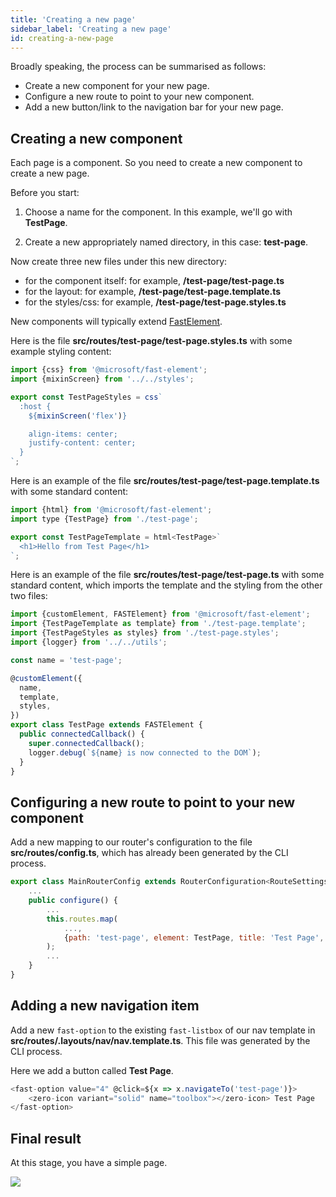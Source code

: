 ```yaml
---
title: 'Creating a new page'
sidebar_label: 'Creating a new page'
id: creating-a-new-page
---
```


Broadly speaking, the process can be summarised as follows:
- Create a new component for your new page.
- Configure a new route to point to your new component.
- Add a new button/link to the navigation bar for your new page.

## Creating a new component

Each page is a component. So you need to create a new component to create a new page.

Before you start:

1. Choose a name for the component. In this example, we'll go with **TestPage**.

2. Create a new appropriately named directory, in this case: **test-page**.

Now create three new files under this new directory:

- for the component itself: for example, **/test-page/test-page.ts**
- for the  layout: for example, **/test-page/test-page.template.ts**
- for the styles/css: for example, **/test-page/test-page.styles.ts**

New components will typically extend [FastElement](https://www.fast.design/docs/fast-element/defining-elements).

Here is the file **src/routes/test-page/test-page.styles.ts** with some example styling content:

```javascript
import {css} from '@microsoft/fast-element';
import {mixinScreen} from '../../styles';

export const TestPageStyles = css`
  :host {
    ${mixinScreen('flex')}

    align-items: center;
    justify-content: center;
  }
`;
```

Here is an example of the file **src/routes/test-page/test-page.template.ts** with some standard content:

```javascript
import {html} from '@microsoft/fast-element';
import type {TestPage} from './test-page';

export const TestPageTemplate = html<TestPage>`
  <h1>Hello from Test Page</h1>
`;
```

Here is an example of the file **src/routes/test-page/test-page.ts** with some standard content, which imports the template and the styling from the other two files:


```javascript
import {customElement, FASTElement} from '@microsoft/fast-element';
import {TestPageTemplate as template} from './test-page.template';
import {TestPageStyles as styles} from './test-page.styles';
import {logger} from '../../utils';

const name = 'test-page';

@customElement({
  name,
  template,
  styles,
})
export class TestPage extends FASTElement {
  public connectedCallback() {
    super.connectedCallback();
    logger.debug(`${name} is now connected to the DOM`);
  }
}
```

## Configuring a new route to point to your new component

Add a new mapping to our router's configuration to the file **src/routes/config.ts**, which has already been generated by the CLI process. 

```javascript
export class MainRouterConfig extends RouterConfiguration<RouteSettings> {
    ...
    public configure() {
        ...
        this.routes.map(
            ...,
            {path: 'test-page', element: TestPage, title: 'Test Page', name: 'test'},
        );
        ...
    }
}
```

##  Adding a new navigation item

Add a new `fast-option` to the existing `fast-listbox` of our nav template in **src/routes/.layouts/nav/nav.template.ts**. This file was generated by the CLI process.

Here we add a button called **Test Page**.

```javascript
<fast-option value="4" @click=${x => x.navigateTo('test-page')}>
    <zero-icon variant="solid" name="toolbox"></zero-icon> Test Page
</fast-option>
```

## Final result

At this stage, you have a simple page.


![](/img/new-page-preview.png)